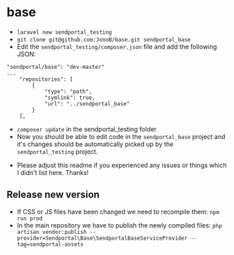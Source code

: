 # base

- `laravel new sendportal_testing`
- `git clone git@github.com:JonoB/base.git sendportal_base`
- Edit the `sendportal_testing/composer.json` file and add the following JSON:
```
"sendportal/base": "dev-master"
...
    "repositories": [
        {
            "type": "path",
            "symlink": true,
            "url": "../sendportal_base"
        }
    ],
```
- `composer update` in the sendportal_testing folder
- Now you should be able to edit code in the `sendportal_base` project and it's changes should be automatically picked up by the `sendportal_testing` project.

* Please adjust this readme if you experienced any issues or things which I didn't list here. Thanks!

## Release new version

- If CSS or JS files have been changed we need to recompile them: `npm run prod`
- In the main repository we have to publish the newly compiled files: `php artisan vendor:publish --provider=Sendportal\Base\SendportalBaseServiceProvider --tag=sendportal-assets`  